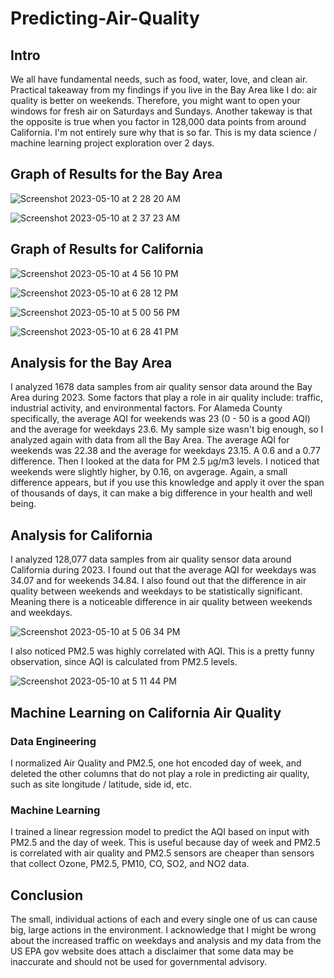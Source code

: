 # Predicting-Air-Quality
## Intro

We all have fundamental needs, such as food, water, love, and clean air. Practical takeaway from my findings if you live in the Bay Area like I do: air quality is better on weekends. Therefore, you might want to open your windows for fresh air on Saturdays and Sundays. Another takeway is that the opposite is true when you factor in 128,000 data points from around California. I'm not entirely sure why that is so far. This is my data science / machine learning project exploration over 2 days.

## Graph of Results for the Bay Area
![Screenshot 2023-05-10 at 2 28 20 AM](https://github.com/cheung0/Predicting-Air-Quality/assets/56772737/00fdc0e1-6299-44a0-b6c0-77e874364f68)

![Screenshot 2023-05-10 at 2 37 23 AM](https://github.com/cheung0/Predicting-Air-Quality/assets/56772737/806bd358-b1f1-4ffc-be21-33dad713440a)

## Graph of Results for California
![Screenshot 2023-05-10 at 4 56 10 PM](https://github.com/cheung0/Predicting-Air-Quality/assets/56772737/039c61ba-6159-4853-939b-dc1fbe1dd081)

![Screenshot 2023-05-10 at 6 28 12 PM](https://github.com/cheung0/Predicting-Air-Quality/assets/56772737/29eeddd8-10bc-4110-9357-0af9d621f8ed)

![Screenshot 2023-05-10 at 5 00 56 PM](https://github.com/cheung0/Predicting-Air-Quality/assets/56772737/f0c47c7d-c950-43a7-8feb-1e7743f24a1a)

![Screenshot 2023-05-10 at 6 28 41 PM](https://github.com/cheung0/Predicting-Air-Quality/assets/56772737/9eab993d-5f01-4504-b49b-21b6842feaeb)


## Analysis for the Bay Area
I analyzed 1678 data samples from air quality sensor data around the Bay Area during 2023. Some factors that play a role in air quality include: traffic, industrial activity, and environmental factors. For Alameda County specifically, the average AQI for weekends was 23 (0 - 50 is a good AQI) and the average for weekdays 23.6. My sample size wasn't big enough, so I analyzed again with data from all the Bay Area. The average AQI for weekends was 22.38 and the average for weekdays 23.15. A 0.6 and a 0.77 difference. Then I looked at the data for PM 2.5 μg/m3 levels. I noticed that weekends were slightly higher, by 0.16, on avgerage. Again, a small difference appears, but if you use this knowledge and apply it over the span of thousands of days, it can make a big difference in your health and well being.

## Analysis for California
I analyzed 128,077 data samples from air quality sensor data around California during 2023. I found out that the average AQI for weekdays was 34.07 and for weekends 34.84. I also found out that the difference in air quality between weekends and weekdays to be statistically significant. Meaning there is a noticeable difference in air quality between weekends and weekdays.

![Screenshot 2023-05-10 at 5 06 34 PM](https://github.com/cheung0/Predicting-Air-Quality/assets/56772737/fd7a295d-afee-4f4d-aa33-5e4a79363ee5)

I also noticed PM2.5 was highly correlated with AQI. This is a pretty funny observation, since AQI is calculated from PM2.5 levels.

![Screenshot 2023-05-10 at 5 11 44 PM](https://github.com/cheung0/Predicting-Air-Quality/assets/56772737/4c89e37b-9550-4063-9880-5f6090c77347)

## Machine Learning on California Air Quality
### Data Engineering
I normalized Air Quality and PM2.5, one hot encoded day of week, and deleted the other columns that do not play a role in predicting air quality, such as site longitude / latitude, side id, etc. 

### Machine Learning
I trained a linear regression model to predict the AQI based on input with PM2.5 and the day of week. This is useful because day of week and PM2.5 is correlated with air quality and PM2.5 sensors are cheaper than sensors that collect Ozone, PM2.5, PM10, CO, SO2, and NO2 data.

## Conclusion

The small, individual actions of each and every single one of us can cause big, large actions in the environment. I acknowledge that I might be wrong about the increased traffic on weekdays and analysis and my data from the US EPA gov website does attach a disclaimer that some data may be inaccurate and should not be used for governmental advisory.
